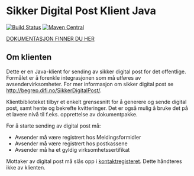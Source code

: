 Sikker Digital Post Klient Java
==============================

[![Build Status](https://travis-ci.org/difi/sikker-digital-post-klient-java.svg?branch=master)](https://travis-ci.org/difi/sikker-digital-post-klient-java) [![Maven Central](https://maven-badges.herokuapp.com/maven-central/no.difi.sdp/sikker-digital-post-klient-java/badge.svg)](https://maven-badges.herokuapp.com/maven-central/no.difi.sdp/sikker-digital-post-klient-java)

[DOKUMENTASJON FINNER DU HER](https://difi.github.io/sikker-digital-post-klient-java/)

## Om klienten
Dette er en Java-klient for sending av sikker digital post for det offentlige.
Formålet er å forenkle integrasjonen som må utføres av avsendervirksomheter.
For mer informasjon om sikker digital post se http://begrep.difi.no/SikkerDigitalPost/.

Klientbiblioteket tilbyr et enkelt grensesnitt for å generere og sende digital post, samt hente og bekrefte kvitteringer.
Det er også mulig å bruke det på et lavere nivå til f.eks. opprettelse av dokumentpakke.

For å starte sending av digital post må:

* Avsender må være registrert hos Meldingsformidler
* Avsender må være registrert hos postkassene
* Avsender må ha et gyldig virksomhetssertifikat

Mottaker av digital post må slås opp i <a href="https://github.com/difi/kontaktregisteret-klient">kontaktregisteret</a>. Dette håndteres ikke av klienten.


